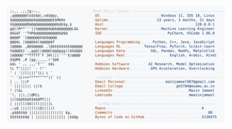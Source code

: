 <picture>
  <source srcset="https://raw.githubusercontent.com/mmazinjameel/mmazinjameel/main/dark_mode.svg?v=1740557585" media="(prefers-color-scheme: dark)">
  <img src="https://raw.githubusercontent.com/mmazinjameel/mmazinjameel/main/light_mode.svg?v=1740557585">
</picture>
